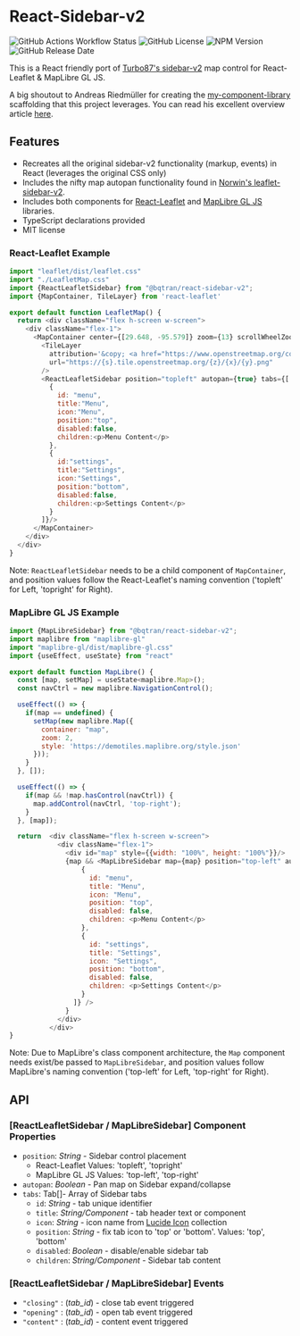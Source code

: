 # React-Sidebar-v2
![GitHub Actions Workflow Status](https://img.shields.io/github/actions/workflow/status/bqtran/react-sidebar-v2/super-linter.yml?style=flat-square)
![GitHub License](https://img.shields.io/github/license/bqtran/react-sidebar-v2?style=flat-square)
![NPM Version](https://img.shields.io/npm/v/%40bqtran%2Freact-sidebar-v2?style=flat-square)
![GitHub Release Date](https://img.shields.io/github/release-date/bqtran/react-sidebar-v2?style=flat-square)

This is a React friendly port of [Turbo87's sidebar-v2](https://github.com/Turbo87/sidebar-v2) map control for React-Leaflet & MapLibre GL JS.

A big shoutout to Andreas Riedmüller for creating the [my-component-library](https://github.com/receter/my-component-library/tree/revision-1) scaffolding that this project leverages.
You can read his excellent overview article [here](https://dev.to/receter/how-to-create-a-react-component-library-using-vites-library-mode-4lma).
## Features
- Recreates all the original sidebar-v2 functionality (markup, events) in React (leverages the original CSS only)
- Includes the nifty map autopan functionality found in [Norwin's leaflet-sidebar-v2](https://github.com/noerw/leaflet-sidebar-v2).
- Includes both components for [React-Leaflet](https://react-leaflet.js.org/) and [MapLibre GL JS](https://maplibre.org/) libraries.
- TypeScript declarations provided
- MIT license
### React-Leaflet Example
```javascript
import "leaflet/dist/leaflet.css"
import "./LeafletMap.css"
import {ReactLeafletSidebar} from "@bqtran/react-sidebar-v2";
import {MapContainer, TileLayer} from 'react-leaflet'

export default function LeafletMap() {
  return <div className="flex h-screen w-screen">
    <div className="flex-1">
      <MapContainer center={[29.648, -95.579]} zoom={13} scrollWheelZoom={false} zoomControl={false}>
        <TileLayer
          attribution='&copy; <a href="https://www.openstreetmap.org/copyright">OpenStreetMap</a> contributors'
          url="https://{s}.tile.openstreetmap.org/{z}/{x}/{y}.png"
        />
        <ReactLeafletSidebar position="topleft" autopan={true} tabs={[
          {
            id: "menu",
            title:"Menu",
            icon:"Menu",
            position:"top",
            disabled:false,
            children:<p>Menu Content</p>
          },
          {
            id:"settings",
            title:"Settings",
            icon:"Settings",
            position:"bottom",
            disabled:false,
            children:<p>Settings Content</p>
          }
        ]}/>
      </MapContainer>
    </div>
  </div>
}

```
Note: `ReactLeafletSidebar` needs to be a child component of `MapContainer`, and position values follow the React-Leaflet's naming convention ('topleft' for Left, 'topright' for Right).
### MapLibre GL JS Example

```javascript
import {MapLibreSidebar} from "@bqtran/react-sidebar-v2";
import maplibre from "maplibre-gl"
import "maplibre-gl/dist/maplibre-gl.css"
import {useEffect, useState} from "react"

export default function MapLibre() {
  const [map, setMap] = useState<maplibre.Map>();
  const navCtrl = new maplibre.NavigationControl();

  useEffect(() => {
    if(map == undefined) {
      setMap(new maplibre.Map({
        container: "map",
        zoom: 2,
        style: 'https://demotiles.maplibre.org/style.json'
      }));
    }
  }, []);

  useEffect(() => {
    if(map && !map.hasControl(navCtrl)) {
      map.addControl(navCtrl, 'top-right');
    }
  }, [map]);

  return  <div className="flex h-screen w-screen">
            <div className="flex-1">
              <div id="map" style={{width: "100%", height: "100%"}}/>
              {map && <MapLibreSidebar map={map} position="top-left" autopan={false} tabs={[
                  {
                    id: "menu",
                    title: "Menu",
                    icon: "Menu",
                    position: "top",
                    disabled: false,
                    children: <p>Menu Content</p>
                  },
                  {
                    id: "settings",
                    title: "Settings",
                    icon: "Settings",
                    position: "bottom",
                    disabled: false,
                    children: <p>Settings Content</p>
                  }
                ]} />
              }
            </div>
          </div>
}

```
Note: Due to MapLibre's class component architecture, the `Map` component needs exist/be passed to `MapLibreSidebar`, and position values follow MapLibre's naming convention ('top-left' for Left, 'top-right' for Right).
## API
### [ReactLeafletSidebar / MapLibreSidebar] Component Properties
- `position`: _String_ - Sidebar control placement
  - React-Leaflet Values: 'topleft', 'topright'
  - MapLibre GL JS Values: 'top-left', 'top-right'
- `autopan`: _Boolean_ - Pan map on Sidebar expand/collapse
- `tabs`: Tab[]- Array of Sidebar tabs
  - `id`: _String_ - tab unique identifier
  - `title`: _String/Component_ - tab header text or component
  - `icon`: _String_ - icon name from [Lucide Icon](https://lucide.dev/) collection
  - `position`: _String_ - fix tab icon to 'top' or 'bottom'. Values: 'top', 'bottom'
  - `disabled`: _Boolean_ - disable/enable sidebar tab
  - `children`: _String/Component_ - Sidebar tab content

### [ReactLeafletSidebar / MapLibreSidebar] Events
- `"closing"` : (_tab_id_) - close tab event triggered
- `"opening"` : (_tab_id_) - open tab event triggered
- `"content"` : (_tab_id_) - content event triggered